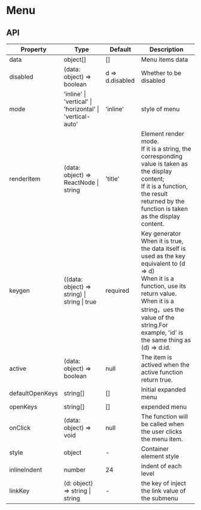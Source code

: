 # Menu

<example />

## API

| Property | Type | Default | Description |
| --- | --- | --- | --- |
| data | object[] | [] | Menu items data |
| disabled | (data: object) => boolean | d => d.disabled | Whether to be disabled |
| mode | 'inline' \| 'vertical' \| 'horizontal' \| 'vertical-auto' | 'inline' | style of menu |
| renderItem | (data: object) => ReactNode \| string | 'title' | Element render mode. <br />If it is a string, the corresponding value is taken as the display content; <br />If it is a function, the result returned by the function is taken as the display content. |
| keygen | ((data: object) => string) \| string \| true  | required | Key generator<br />When it is true, the data itself is used as the key equivalent to (d => d)<br />When it is a function, use its return value.<br />When it is a string，ues the value of the string.For example, 'id' is the same thing as (d) => d.id. |
| active | (data: object) => boolean | null | The item is actived when the active function return true. |
| defaultOpenKeys | string[] | [] | Initial expanded menu |
| openKeys | string[] | [] | expended menu | 
| onClick | (data: object) => void | null | The function will be called when the user clicks the menu item. |
| style | object | - | Container element style |
| inlineIndent | number | 24 | indent of each level |   
| linkKey | (d: object) => string \| string | - |  the key of inject the link value of the submenu |
